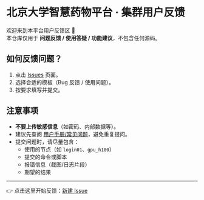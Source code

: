 # 北京大学智慧药物平台 · 集群用户反馈

欢迎来到本平台用户反馈区 🎉  
本仓库仅用于 **问题反馈 / 使用答疑 / 功能建议**，不包含任何源码。

## 如何反馈问题？
1. 点击 [Issues](../../issues) 页面。
2. 选择合适的模板（Bug 反馈 / 使用问题）。
3. 按要求填写并提交。

## 注意事项
- **不要上传敏感信息**（如密码、内部数据等）。
- 建议先查阅 [用户手册/常见问题](https://ai4dd.bjmu.edu.cn/guide/faq.html)，避免重复提问。
- 提交问题时，请尽量包含：
  - 使用的节点（如 `login01`、`gpu_h100`）
  - 提交的命令或脚本
  - 报错信息（截图/日志片段）
  - 期望的结果

---
👉 点击这里开始反馈：[新建 Issue](../../issues/new/choose)